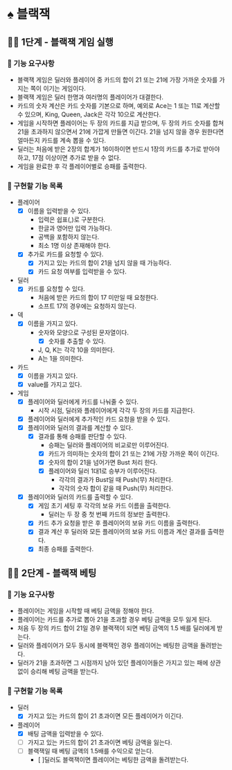 # ♠️ 블랙잭

## ☝🏻 1단계 - 블랙잭 게임 실행

### 🎯 기능 요구사항
- 블랙잭 게임은 딜러와 플레이어 중 카드의 합이 21 또는 21에 가장 가까운 숫자를 가지는 쪽이 이기는 게임이다.
- 블랙잭 게임은 딜러 한명과 여러명의 플레이어가 대결한다.
- 카드의 숫자 계산은 카드 숫자를 기본으로 하며, 예외로 Ace는 1 또는 11로 계산할 수 있으며, King, Queen, Jack은 각각 10으로 계산한다.
- 게임을 시작하면 플레이어는 두 장의 카드를 지급 받으며, 두 장의 카드 숫자를 합쳐 21을 초과하지 않으면서 21에 가깝게 만들면 이긴다. 21을 넘지 않을 경우 원한다면 얼마든지 카드를 계속 뽑을 수 있다.
- 딜러는 처음에 받은 2장의 합계가 16이하이면 반드시 1장의 카드를 추가로 받아야 하고, 17점 이상이면 추가로 받을 수 없다.
- 게임을 완료한 후 각 플레이어별로 승패를 출력한다.


### 🦕 구현할 기능 목록
- 플레이어
  - [x] 이름을 입력받을 수 있다.
    - 입력은 쉽표(,)로 구분한다.
    - 한글과 영어만 입력 가능하다.
    - 공백을 포함하지 않는다.
    - 최소 1명 이상 존재해야 한다.
  - [x] 추가로 카드를 요청할 수 있다.
    - [x] 가지고 있는 카드의 합이 21을 넘지 않을 때 가능하다.
    - [x] 카드 요청 여부를 입력받을 수 있다.
    
- 딜러
  - [x] 카드를 요청할 수 있다.
    - 처음에 받은 카드의 합이 17 미만일 때 요청한다.
    - 소프트 17의 경우에는 요청하지 않는다.

- 덱
  - [x] 이름을 가지고 있다.
    - 숫자와 모양으로 구성된 문자열이다.
      - [x] 숫자를 추출할 수 있다.
    - J, Q, K는 각각 10을 의미한다.
    - A는 1을 의미한다.

- 카드
  - [x] 이름을 가지고 있다.
  - [x] value를 가지고 있다.

- 게임
  - [x] 플레이어와 딜러에게 카드를 나눠줄 수 있다.
    - 시작 시점, 딜러와 플레이어에게 각각 두 장의 카드를 지급한다.
  - [x] 플레이어와 딜러에게 추가적인 카드 요청을 받을 수 있다.
  - [x] 플레이어와 딜러의 결과를 계산할 수 있다.
    - [x] 결과를 통해 승패를 판단할 수 있다.
      - 승패는 딜러와 플레이어의 비교로만 이루어진다.
      - [x] 카드가 의미하는 숫자의 합이 21 또는 21에 가장 가까운 쪽이 이긴다.
      - [x] 숫자의 합이 21을 넘어가면 Bust 처리 한다.
      - [x] 플레이어와 딜러 1대1로 승부가 이루어진다. 
        - 각각의 결과가 Bust일 때 Push(무) 처리한다.
        - 각각의 숫자 합이 같을 때 Push(무) 처리한다.
  - [x] 플레이어와 딜러의 카드를 출력할 수 있다.
    - [x] 게임 초기 세팅 후 각각의 보유 카드 이름을 출력한다.
      - 딜러는 두 장 중 첫 번째 카드의 정보만 출력한다.
    - [x] 카드 추가 요청을 받은 후 플레이어의 보유 카드 이름을 출력한다.
    - [x] 결과 계산 후 딜러와 모든 플레이어의 보유 카드 이름과 계산 결과를 출력한다.
    - [x] 최종 승패를 출력한다.

## ☝🏻 2단계 - 블랙잭 베팅

### 🎯 기능 요구사항
- 플레이어는 게임을 시작할 때 베팅 금액을 정해야 한다.
- 플레이어는 카드를 추가로 뽑아 21을 초과할 경우 베팅 금액을 모두 잃게 된다.
- 처음 두 장의 카드 합이 21일 경우 블랙잭이 되면 베팅 금액의 1.5 배를 딜러에게 받는다.
- 딜러와 플레이어가 모두 동시에 블랙잭인 경우 플레이어는 베팅한 금액을 돌려받는다.
- 딜러가 21을 초과하면 그 시점까지 남아 있던 플레이어들은 가지고 있는 패에 상관 없이 승리해 베팅 금액을 받는다.

### 🦕 구현할 기능 목록
- 딜러
  - [X] 가지고 있는 카드의 합이 21 초과이면 모든 플레이어가 이긴다.
- 플레이어
  - [X] 배팅 금액을 입력받을 수 있다.
  - [ ] 가지고 있는 카드의 합이 21 초과이면 베팅 금액을 잃는다.
  - [ ] 블랙잭일 때 베팅 금액의 1.5배를 수익으로 얻는다.
    - [ ]딜러도 블랙잭이면 플레이어는 베팅한 금액을 돌려받는다.
